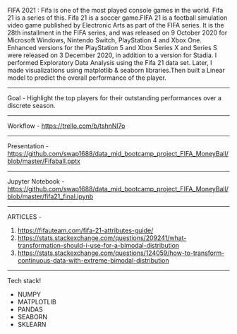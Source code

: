 FIFA 2021 :
Fifa is one of the most played console games in the world. Fifa 21 is a series of this. Fifa 21 is a soccer game.FIFA 21 is a football simulation video game published by Electronic Arts as part of the FIFA series. It is the 28th installment in the FIFA series, and was released on 9 October 2020 for Microsoft Windows, Nintendo Switch, PlayStation 4 and Xbox One. Enhanced versions for the PlayStation 5 and Xbox Series X and Series S were released on 3 December 2020, in addition to a version for Stadia. 
I performed Exploratory Data Analysis using the Fifa 21 data set. 
Later, I made visualizations using matplotlib & seaborn libraries.Then built a Linear model to predict the overall performance of the player.

--------------------------------------------------------------------------------------------------
Goal - 
Highlight the top players for their outstanding performances over a discrete season.

---------------------------------------------------------------------------------------------------
Workflow - 
https://trello.com/b/tshnNl7o

---------------------------------------------------------------------------------------------------
Presentation - 
https://github.com/swap1688/data_mid_bootcamp_project_FIFA_MoneyBall/blob/master/Fifaball.pptx

---------------------------------------------------------------------------------------------------
Jupyter Notebook - 
https://github.com/swap1688/data_mid_bootcamp_project_FIFA_MoneyBall/blob/master/fifa21_final.ipynb

---------------------------------------------------------------------------------------------------
ARTICLES - 
1. https://fifauteam.com/fifa-21-attributes-guide/
2. https://stats.stackexchange.com/questions/209241/what-transformation-should-i-use-for-a-bimodal-distribution
3. https://stats.stackexchange.com/questions/124059/how-to-transform-continuous-data-with-extreme-bimodal-distribution

---------------------------------------------------------------------------------------------------
Tech stack!
* NUMPY
* MATPLOTLIB
* PANDAS
* SEABORN
* SKLEARN
